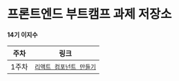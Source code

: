 # 프론트엔드 부트캠프 과제 저장소

**14기 이지수**

| 주차  | 링크                                          |
| ----- | --------------------------------------------- |
| 1주차 | [`리액트 컴포넌트 만들기`](./week1/README.md) |
